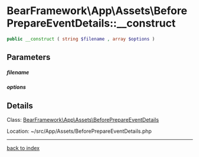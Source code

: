 # BearFramework\App\Assets\BeforePrepareEventDetails::__construct

```php
public __construct ( string $filename , array $options )
```

## Parameters

##### filename

##### options

## Details

Class: [BearFramework\App\Assets\BeforePrepareEventDetails](bearframework.app.assets.beforeprepareeventdetails.class.md)

Location: ~/src/App/Assets/BeforePrepareEventDetails.php

---

[back to index](index.md)

